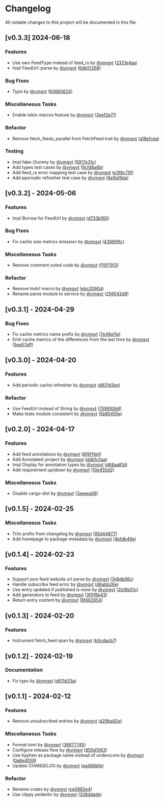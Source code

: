 # Changelog

All notable changes to this project will be documented in this file.

## [v0.3.3] 2024-06-18

### Features

- Use own FeedType instead of feed_rs by [@ymgyt](https://github.com/ymgyt) ([2321e4aa](https://github.com/ymgyt/syndicationd/commit/2321e4aa21c071edd4cd79b1d1b3627ac994c68d))
- Impl FeedUrl::parse by [@ymgyt](https://github.com/ymgyt) ([6db51268](https://github.com/ymgyt/syndicationd/commit/6db512681009eb8b9c19d20bc69d4bf74f383920))

### Bug Fixes

- Typo by [@ymgyt](https://github.com/ymgyt) ([63660624](https://github.com/ymgyt/syndicationd/commit/63660624c52631531634bb7d4c470a984de1eb90))

### Miscellaneous Tasks

- Enable tokio macros feature by [@ymgyt](https://github.com/ymgyt) ([3eef2e71](https://github.com/ymgyt/syndicationd/commit/3eef2e71566c98693467bc7ece64fd43f325d954))

### Refactor

- Remove fetch_feeds_parallel from FetchFeed trait by [@ymgyt](https://github.com/ymgyt) ([a18efcea](https://github.com/ymgyt/syndicationd/commit/a18efceadb71577387696c5970ffcc07cc950fa9))

### Testing

- Impl fake::Dummy by [@ymgyt](https://github.com/ymgyt) ([5917e31c](https://github.com/ymgyt/syndicationd/commit/5917e31c722c6d7e20d26e8f8ec4ea20337881a2))
- Add types test cases by [@ymgyt](https://github.com/ymgyt) ([9cfd8a6b](https://github.com/ymgyt/syndicationd/commit/9cfd8a6bef188a5c92fafd89316b71aeb5209ddd))
- Add feed_rs error mapping test case by [@ymgyt](https://github.com/ymgyt) ([e3f8c75f](https://github.com/ymgyt/syndicationd/commit/e3f8c75fa4198ccb51d8bbe8e2881e1ff98b5d3a))
- Add pperiodic refresher test case by [@ymgyt](https://github.com/ymgyt) ([6e9a19da](https://github.com/ymgyt/syndicationd/commit/6e9a19da92dfe5d006756d19d8c4ed1bdd9690c5))

## [v0.3.2] - 2024-05-06

### Features

- Impl Borrow<Url> for FeedUrl by [@ymgyt](https://github.com/ymgyt) ([d733b165](https://github.com/ymgyt/syndicationd/commit/d733b16533821b0bbb94b2fc51683109fd710d92))

### Bug Fixes

- Fix cache size metrics emission by [@ymgyt](https://github.com/ymgyt) ([4396f9fc](https://github.com/ymgyt/syndicationd/commit/4396f9fc7583c55a94064675aa24049cb1e1d83d))

### Miscellaneous Tasks

- Remove comment outed code by [@ymgyt](https://github.com/ymgyt) ([f10f7913](https://github.com/ymgyt/syndicationd/commit/f10f79134a433f5c08d14a568945facd59fa393a))

### Refactor

- Remove todo! macro by [@ymgyt](https://github.com/ymgyt) ([ebc2090d](https://github.com/ymgyt/syndicationd/commit/ebc2090dfcba6a9cba5758deecfd4f8b6d993df0))
- Rename parse module to service by [@ymgyt](https://github.com/ymgyt) ([256542d9](https://github.com/ymgyt/syndicationd/commit/256542d9955811eac0c26b350f528cce1106dd50))

## [v0.3.1] - 2024-04-29

### Bug Fixes

- Fix cache metrics name prefix by [@ymgyt](https://github.com/ymgyt) ([7e48a11e](https://github.com/ymgyt/syndicationd/commit/7e48a11e4a07ac67ba3e9cb8deac05f69abb626f))
- Emit cache metrics of the differences from the last time by [@ymgyt](https://github.com/ymgyt) ([5ea57aff](https://github.com/ymgyt/syndicationd/commit/5ea57aff46a149b69b5bfe814f13bd8c24f209b9))

## [v0.3.0] - 2024-04-20

### Features

- Add periodic cache refresher by [@ymgyt](https://github.com/ymgyt) ([d831d3ee](https://github.com/ymgyt/syndicationd/commit/d831d3ee80dab01c004ba37d7e30c64f9750e6de))

### Refactor

- Use FeedUrl instead of String by [@ymgyt](https://github.com/ymgyt) ([759950b9](https://github.com/ymgyt/syndicationd/commit/759950b9ff64d0b407483c55ebf733eceb6b6d09))
- Make tests module consistent by [@ymgyt](https://github.com/ymgyt) ([5b85455e](https://github.com/ymgyt/syndicationd/commit/5b85455e15b29bafd1c357ec0ecba8b1e3eed0cc))

## [v0.2.0] - 2024-04-17

### Features

- Add feed annotations by [@ymgyt](https://github.com/ymgyt) ([6f9f1fe0](https://github.com/ymgyt/syndicationd/commit/6f9f1fe0919912138f658ff22deedba7e0c7126a))
- Add Annotated::project by [@ymgyt](https://github.com/ymgyt) ([ddb1c0aa](https://github.com/ymgyt/syndicationd/commit/ddb1c0aac537aa56fafb3432a346fc83ab33cd4a))
- Impl Display for annotation types by [@ymgyt](https://github.com/ymgyt) ([d68aa81d](https://github.com/ymgyt/syndicationd/commit/d68aa81de61cdd72731e8f68b6b1d440efc67ec9))
- Add requirement up/down by [@ymgyt](https://github.com/ymgyt) ([10e455d2](https://github.com/ymgyt/syndicationd/commit/10e455d251b1598501d5527423ba74c4b18920d8))

### Miscellaneous Tasks

- Disable cargo-dist by [@ymgyt](https://github.com/ymgyt) ([7aeeea59](https://github.com/ymgyt/syndicationd/commit/7aeeea591040165444dbb59868760e02f6628b6f))

## [v0.1.5] - 2024-02-25

### Miscellaneous Tasks

- Trim prefix from changelog by [@ymgyt](https://github.com/ymgyt) ([95d44877](https://github.com/ymgyt/syndicationd/commit/95d448773ec7ab009fbece0928854364679b6f2c))
- Add homepage to package metadata by [@ymgyt](https://github.com/ymgyt) ([4bfdb49e](https://github.com/ymgyt/syndicationd/commit/4bfdb49e317e18ff6345ce1b8e8071f0497a1a5f))

## [v0.1.4] - 2024-02-23

### Features

- Support json feed website url parse by [@ymgyt](https://github.com/ymgyt) ([7e8db96c](https://github.com/ymgyt/syndicationd/commit/7e8db96c05d33604381168e85f929063b5a85bdd))
- Handle subscribe feed error by [@ymgyt](https://github.com/ymgyt) ([d6abb26e](https://github.com/ymgyt/syndicationd/commit/d6abb26eb7ea75ba479f07cb83ff680a1708c6af))
- Use entry updated if published is none by [@ymgyt](https://github.com/ymgyt) ([2b16b51c](https://github.com/ymgyt/syndicationd/commit/2b16b51c3cadb7b0dd74a848ae43ff078372b678))
- Add generators to feed by [@ymgyt](https://github.com/ymgyt) ([3f0f8b43](https://github.com/ymgyt/syndicationd/commit/3f0f8b4303e2698a9ae364c2c114f0f6d83ffc33))
- Return entry content by [@ymgyt](https://github.com/ymgyt) ([9f462854](https://github.com/ymgyt/syndicationd/commit/9f462854a1e0d46af515a91237fb3660c72c1fad))

## [v0.1.3] - 2024-02-20

### Features

- Instrument fetch_feed span by [@ymgyt](https://github.com/ymgyt) ([b5cdacb7](https://github.com/ymgyt/syndicationd/commit/b5cdacb7d5a21012b1273a34af419abf6143251d))

## [v0.1.2] - 2024-02-19

### Documentation

- Fix typo by [@ymgyt](https://github.com/ymgyt) ([d611d33a](https://github.com/ymgyt/syndicationd/commit/d611d33af376e593d24533378845c565dadd4e5e))

## [v0.1.1] - 2024-02-12

### Features

- Remove unsubscribed entries by [@ymgyt](https://github.com/ymgyt) ([d29ba92e](https://github.com/ymgyt/syndicationd/commit/d29ba92e929d9d1348fa114ac2bdf210b76c5a1b))

### Miscellaneous Tasks

- Format toml by [@ymgyt](https://github.com/ymgyt) ([36677745](https://github.com/ymgyt/syndicationd/commit/3667774506106fe0f38d77efac9f4b27c70090aa))
- Configure release flow by [@ymgyt](https://github.com/ymgyt) ([855d1063](https://github.com/ymgyt/syndicationd/commit/855d1063f5b476433fe0a7ab352b72d63a749e2e))
- Use hyphen as package name instead of underscore by [@ymgyt](https://github.com/ymgyt) ([0a8ed059](https://github.com/ymgyt/syndicationd/commit/0a8ed05997790f9f05c932c92fa2b2b2d74065a9))
- Update CHANGELOG by [@ymgyt](https://github.com/ymgyt) ([ea469bfe](https://github.com/ymgyt/syndicationd/commit/ea469bfefec9adf294667f4131538d496a6b017d))

### Refactor

- Rename crates by [@ymgyt](https://github.com/ymgyt) ([ce0982e4](https://github.com/ymgyt/syndicationd/commit/ce0982e497647b23dcf07e39d525121bcd9ac1fa))
- Use clippy pedantic by [@ymgyt](https://github.com/ymgyt) ([328ddade](https://github.com/ymgyt/syndicationd/commit/328ddadebbad5381271c5e84cce2d6888252e70c))

<!-- generated by git-cliff -->
